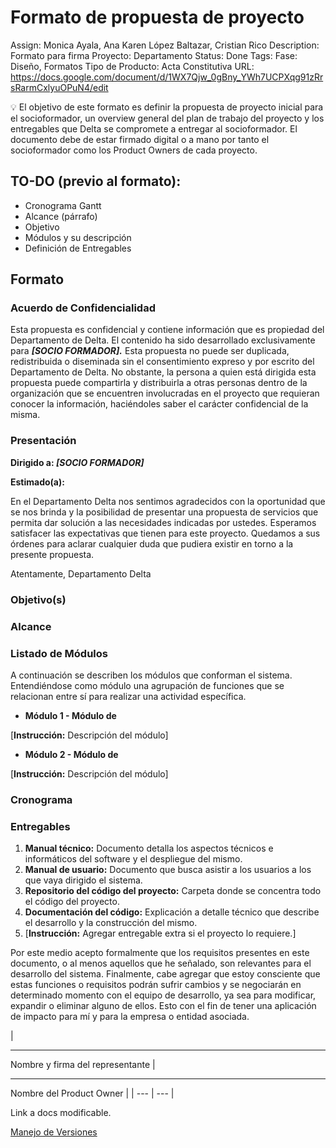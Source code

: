 # Formato de propuesta de proyecto

Assign: Monica Ayala, Ana Karen López Baltazar, Cristian Rico
Description: Formato para firma
Proyecto: Departamento
Status: Done
Tags: Fase: Diseño, Formatos
Tipo de Producto: Acta Constitutiva
URL: https://docs.google.com/document/d/1WX7Qjw_0gBny_YWh7UCPXqg91zRrsRarmCxlyuOPuN4/edit

<aside>
💡 El objetivo de este formato es definir la propuesta de proyecto inicial para el socioformador, un overview general del plan de trabajo del proyecto y los entregables que Delta se compromete a entregar al socioformador. El documento debe de estar firmado digital o a mano por tanto el socioformador como los Product Owners de cada proyecto.

</aside>

## **TO-DO (previo al formato):**

- Cronograma Gantt
- Alcance (párrafo)
- Objetivo
- Módulos y su descripción
- Definición de Entregables

## **Formato**

### **Acuerdo de Confidencialidad**

Esta propuesta es confidencial y contiene información que es propiedad del Departamento de Delta. El contenido ha sido desarrollado exclusivamente para ***[SOCIO FORMADOR].*** Esta propuesta no puede ser duplicada, redistribuida o diseminada sin el consentimiento expreso y por escrito del Departamento de Delta. No obstante, la persona a quien está dirigida esta propuesta puede compartirla y distribuirla a otras personas dentro de la organización que se encuentren involucradas en el proyecto que requieran conocer la información, haciéndoles saber el carácter confidencial de la misma.

### **Presentación**

**Dirigido a: *[SOCIO FORMADOR]***

**Estimado(a):**

En el Departamento Delta nos sentimos agradecidos con la oportunidad que se nos brinda y la posibilidad de presentar una propuesta de servicios que permita dar solución a las necesidades indicadas por ustedes. Esperamos satisfacer las expectativas que tienen para este proyecto. Quedamos a sus órdenes para aclarar cualquier duda que pudiera existir en torno a la presente propuesta.

Atentamente, Departamento Delta

### **Objetivo(s)**

### **Alcance**

### **Listado de Módulos**

A continuación se describen los módulos que conforman el sistema. Entendiéndose como módulo una agrupación de funciones que se relacionan entre sí para realizar una actividad específica.

- **Módulo 1 - Módulo de**

[**Instrucción:** Descripción del módulo]

- **Módulo 2 - Módulo de**

[**Instrucción:** Descripción del módulo]

### **Cronograma**

### **Entregables**

1. **Manual técnico:** Documento detalla los aspectos técnicos e informáticos del software y el despliegue del mismo.
2. **Manual de usuario:** Documento que busca asistir a los usuarios a los que vaya dirigido el sistema.
3. **Repositorio del código del proyecto:** Carpeta donde se concentra todo el código del proyecto.
4. **Documentación del código:** Explicación a detalle técnico que describe el desarrollo y la construcción del mismo.
5. [**Instrucción:** Agregar entregable extra si el proyecto lo requiere.]

Por este medio acepto formalmente que los requisitos presentes en este documento, o al menos aquellos que he señalado, son relevantes para el desarrollo del sistema. Finalmente, cabe agregar que estoy consciente que estas funciones o requisitos podrán sufrir cambios y se negociarán en determinado momento con el equipo de desarrollo, ya sea para modificar, expandir o eliminar alguno de ellos. Esto con el fin de tener una aplicación de impacto para mí y para la empresa o entidad asociada.

| 

___________________________________
Nombre y firma del representante | 

_________________________________
Nombre del Product Owner |
| --- | --- |

Link a docs modificable.

[](https://docs.google.com/document/d/1WX7Qjw_0gBny_YWh7UCPXqg91zRrsRarmCxlyuOPuN4/edit)

[Manejo de Versiones ](Formato%20de%20propuesta%20de%20proyecto%2096fe20d60c4e4b4f948c167f800d8998/Manejo%20de%20Versiones%20d9d369bf4c05431e96dce0b9b2b1890e.md)